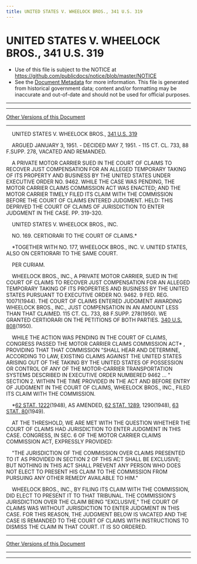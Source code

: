 ```yaml
---
title: UNITED STATES V. WHEELOCK BROS., 341 U.S. 319
---
```


# UNITED STATES V. WHEELOCK BROS., 341 U.S. 319

* Use of this file is subject to the NOTICE at https://github.com/publicdocs/notice/blob/master/NOTICE
* See the [Document Metadata](../../../index.md) for more information.
  This file is generated from historical government data; content and/or formatting may be inaccurate and out-of-date and should not be used for official purposes.

----------
----------

[Other Versions of this Document](https://publicdocs.github.io/go/links?ns=uslm-x&ref=%2Fus%2Fcourts%2Fscotus%2FusReporter%2F341%2F319)

----------

    UNITED STATES V. WHEELOCK BROS., [341 U.S. 319][/us/courts/scotus/usReporter/341/319]

    ARGUED JANUARY 3, 1951.  - DECIDED MAY 7, 1951.  - 115 CT. CL. 733, 88 F.SUPP.  278, VACATED AND REMANDED.

    A PRIVATE MOTOR CARRIER SUED IN THE COURT OF CLAIMS TO RECOVER JUST COMPENSATION FOR AN ALLEGED TEMPORARY TAKING OF ITS PROPERTY AND BUSINESS BY THE UNITED STATES UNDER EXECUTIVE ORDER NO. 9462.  WHILE THE CASE WAS PENDING, THE MOTOR CARRIER CLAIMS COMMISSION ACT WAS ENACTED; AND THE MOTOR CARRIER TIMELY FILED ITS CLAIM WITH THE COMMISSION BEFORE THE COURT OF CLAIMS ENTERED JUDGMENT.  HELD:  THIS DEPRIVED THE COURT OF CLAIMS OF JURISDICTION TO ENTER JUDGMENT IN THE CASE.  PP. 319-320.

    UNITED STATES V. WHEELOCK BROS., INC.

    NO. 169.  CERTIORARI TO THE COURT OF CLAIMS.\*

    \*TOGETHER WITH NO. 177, WHEELOCK BROS., INC. V. UNITED STATES, ALSO ON CERTIORARI TO THE SAME COURT.

    PER CURIAM.

    WHEELOCK BROS., INC., A PRIVATE MOTOR CARRIER, SUED IN THE COURT OF CLAIMS TO RECOVER JUST COMPENSATION FOR AN ALLEGED TEMPORARY TAKING OF ITS PROPERTIES AND BUSINESS BY THE UNITED STATES PURSUANT TO EXECUTIVE ORDER NO. 9462.  9 FED. REG. 10071(1944).  THE COURT OF CLAIMS ENTERED JUDGMENT AWARDING WHEELOCK BROS., INC., JUST COMPENSATION IN AN AMOUNT LESS THAN THAT CLAIMED.  115 CT. CL. 733, 88 F.SUPP.  278(1950).  WE GRANTED CERTIORARI ON THE PETITIONS OF BOTH PARTIES.  [340 U.S. 808][/us/courts/scotus/usReporter/340/808](1950).

    WHILE THE ACTION WAS PENDING IN THE COURT OF CLAIMS, CONGRESS PASSED THE MOTOR CARRIER CLAIMS COMMISSION ACT\* , PROVIDING THAT THAT COMMISSION "SHALL HEAR AND DETERMINE, ACCORDING TO LAW, EXISTING CLAIMS AGAINST THE UNITED STATES ARISING OUT OF THE TAKING BY THE UNITED STATES OF POSSESSION OR CONTROL OF ANY OF THE MOTOR-CARRIER TRANSPORTATION SYSTEMS DESCRIBED IN EXECUTIVE ORDER NUMBERED 9462  ... "  SECTION 2.  WITHIN THE TIME PROVIDED IN THE ACT AND BEFORE ENTRY OF JUDGMENT IN THE COURT OF CLAIMS, WHEELOCK BROS., INC., FILED ITS CLAIM WITH THE COMMISSION.

    \*[62 STAT. 1222][/us/stat/62/1222](1948), AS AMENDED, [62 STAT. 1289][/us/stat/62/1289], 1290(1948), [63 STAT. 80][/us/stat/63/80](1949).

    AT THE THRESHOLD, WE ARE MET WITH THE QUESTION WHETHER THE COURT OF CLAIMS HAD JURISDICTION TO ENTER JUDGMENT IN THIS CASE.  CONGRESS, IN SEC. 6 OF THE MOTOR CARRIER CLAIMS COMMISSION ACT, EXPRESSLY PROVIDED:

    "THE JURISDICTION OF THE COMMISSION OVER CLAIMS PRESENTED TO IT AS PROVIDED IN SECTION 2 OF THIS ACT SHALL BE EXCLUSIVE; BUT NOTHING IN THIS ACT SHALL PREVENT ANY PERSON WHO DOES NOT ELECT TO PRESENT HIS CLAIM TO THE COMMISSION FROM PURSUING ANY OTHER REMEDY AVAILABLE TO HIM."

    WHEELOCK BROS., INC., BY FILING ITS CLAIM WITH THE COMMISSION, DID ELECT TO PRESENT IT TO THAT TRIBUNAL.  THE COMMISSION'S JURISDICTION OVER THE CLAIM BEING "EXCLUSIVE," THE COURT OF CLAIMS WAS WITHOUT JURISDICTION TO ENTER JUDGMENT IN THIS CASE.  FOR THIS REASON, THE JUDGMENT BELOW IS VACATED AND THE CASE IS REMANDED TO THE COURT OF CLAIMS WITH INSTRUCTIONS TO DISMISS THE CLAIM IN THAT COURT.  IT IS SO ORDERED.

----------

[Other Versions of this Document](https://publicdocs.github.io/go/links?ns=uslm-x&ref=%2Fus%2Fcourts%2Fscotus%2FusReporter%2F341%2F319)

----------
----------

[/us/courts/scotus/usReporter/341/319]: https://publicdocs.github.io/go/links?ns=uslm-x&ref=%2Fus%2Fcourts%2Fscotus%2FusReporter%2F341%2F319
[/us/courts/scotus/usReporter/340/808]: https://publicdocs.github.io/go/links?ns=uslm-x&ref=%2Fus%2Fcourts%2Fscotus%2FusReporter%2F340%2F808
[/us/stat/62/1222]: https://publicdocs.github.io/go/links?ns=uslm&ref=%2Fus%2Fstat%2F62%2F1222
[/us/stat/62/1289]: https://publicdocs.github.io/go/links?ns=uslm&ref=%2Fus%2Fstat%2F62%2F1289
[/us/stat/63/80]: https://publicdocs.github.io/go/links?ns=uslm&ref=%2Fus%2Fstat%2F63%2F80


